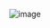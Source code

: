![image](https://github.com/Junaid-Ahmad-69/Omdb-Movie/assets/85307602/ae273803-af85-4812-879f-d0437e0c3d02)
